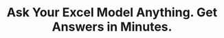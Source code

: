 ---
aliases: 
  - /solutions/share-spreadsheets-and-presentations-online/
  - /solutions/compatibility-with-excel-and-powerpoint/
  - /solutions/track-changes-from-an-excel-file/
  - /solutions/collaborative-decision-making-software/
  - /solutions/spreadsheet-collaboration-software/
  - /solutions/collaboration/
  - /solutions/multidimensional-olap-analysis-online/
  - /product-tour/
  - /solutions/
  - /features/
  - /why-visyond/
title: Ask Your Excel Model Anything. Get Answers in Minutes.
metaTags: >-
  <meta property="og:title" content="Ask Your Excel Model Anything. Share Answers in Minutes.">
  <meta property="og:type" content="website">
  <meta property="og:image" content="https://visyond.com/img/thumbnails/Thumbnail - Homepage 2022.png">
  <meta property="og:description" content="Visualize your spreadsheets as predictive dashboards, automate Financial Statements, What-if and Risk analyses.">
  <meta property="og:url" content="https://visyond.com">
  <meta name="description" content="Visualize your spreadsheets as predictive dashboards, automate Financial Statements, What-if and Risk analyses.">
topTitle: >-
  Make your spreadsheet ready for
  </br>
  <span id="js-dynamicTitle">agile decision-making</span>
topDescription: >-
  Transform Excel templates and models into productivity workspaces, empowering teams to focus on insights in a decision-support platform that delivers authentic spreadsheet experience.
useCasesHeader: >-
         Turn Excel into...
useCaseSection:
  - useCaseSectionContent:
      - useCaseTitle: Communicating Insights
        useCaseImage: /img/icons/use-cases/commmunicate-insights.png
        isVisible: true
        useCaseDescription: >-
          Establish a layer where teams can safelty query the model without interfering with each other...
        useCaseURL: /solutions/what-if-analysis/  
      - useCaseTitle: Interactive Calculators
        useCaseImage: /img/icons/use-cases/calculators.png
        isVisible: true
        useCaseDescription: >-
          Have a secure and interactive visualization layer that always stays up-to-date on top of your spreadsheet.
        useCaseURL: /solutions/what-if-analysis/   
      - useCaseTitle: Budget vs Actual
        useCaseImage: /img/icons/use-cases/budget-vs-actual.png
        isVisible: true
        useCaseDescription: >-
          Something-something something   
      - useCaseTitle: Interactive Calculators
        useCaseImage: /img/icons/use-cases/calculators.png
        isVisible: true
        useCaseDescription: >-
          Have a secure and interactive visualization layer that always stays up-to-date on top of your spreadsheet.
        useCaseURL: /solutions/what-if-analysis/   
      - useCaseTitle: Budget vs Actual
        useCaseImage: /img/icons/use-cases/budget-vs-actual.png
        isVisible: true
        useCaseDescription: >-
          Something-something something                                         
    useCaseSectionTitle: >-
          <span style="color: #282828;">...an effective</span> communication tool<span style="color: #282828;">?</span>       
  - useCaseSectionContent:
      - useCaseTitle: Data Gathering
        useCaseImage: /img/icons/use-cases/data-gathering.png
        isVisible: true
        useCaseDescription: >-
          Securely contribute your data into the central model, track contributions and do stuff...
      - useCaseTitle: Data Tracking
        useCaseImage: /img/icons/use-cases/financial-statements.png
        isVisible: true
        useCaseDescription: >-
          Something-something something          
      - useCaseTitle: Somthing 2
        useCaseImage: /img/icons/use-cases/data-tracking.png
        isVisible: true
        useCaseDescription: >-
          Something-something something
        useCaseURL: /solutions/what-if-analysis/                                                    
    useCaseSectionTitle: >-
          <span style="color: #282828;">...a </span> multiplayer workspace<span style="color: #282828;"> where you set the rules</span><span style="color: #282828;">?</span>
  - useCaseSectionContent:
      - useCaseTitle: Data Tracking
        useCaseImage: /img/icons/use-cases/financial-statements.png
        isVisible: true
        useCaseDescription: >-
          Something-something something          
      - useCaseTitle: Somthing 2
        useCaseImage: /img/icons/use-cases/data-tracking.png
        isVisible: true
        useCaseDescription: >-
          Something-something something
        useCaseURL: /solutions/what-if-analysis/                                                    
    useCaseSectionTitle: >-
          <span style="color: #282828;">...an </span> insights machine anybody can drive <span style="color: #282828;">.</span>
  - useCaseSectionContent:
      - useCaseTitle: Data Tracking
        useCaseImage: /img/icons/use-cases/financial-statements.png
        isVisible: true
        useCaseDescription: >-
          Something-something something          
      - useCaseTitle: No-code Apps
        useCaseImage: /img/icons/use-cases/data-tracking.png
        isVisible: true
        useCaseDescription: >-
          Something-something something
        useCaseURL: /solutions/what-if-analysis/                                                    
    useCaseSectionTitle: >-
          <span style="color: #383e4d;">...a </span> productivity and decision-support <span style="color: #383e4d;">platform.</span>           
StepsHeader: >-
      3 Simple Steps to Save Countless Hours
StepsSubtitle: >-
      No installations. Easy-to-use. Value from day one.
StepsBlock:
  - descr: >-
      Import your spreadsheet or create one in Visyond, turning it into a collaborative platform for predictive dashboards and self-service analysis.</br></br>
      Complement your existing toolkit (Excel add-ins, BI-tools) for quick and agile business case development, and build a solid foundation for decision making.
    benefitsList:
      - text: >-
          No need to install anything. Visyond works in the browser, on any operating system.
      - text: >-
           Fully utilize your Excel modeling experience - Visyond uses the same formulas and syntax.
      - text: >-
           Improve your workflows by reducing errors, controlling access, and tracking changes and scenarios.       
    infoVideo: /video/3 steps/Step 1 - Connect Your Spreadsheet.mp4
    infoVideoPoster: /video/3 steps/Step 1 - Connect Your Spreadsheet.jpg
    image: /img/home/step1.png
    title: 'Import Your Spreadsheet'
    titlePrefix: '1'
  - descr: >-
      Get ready-to-present What-if analysis reports with a few clicks. It’s that simple.</br></br>
      Deliver reliable insights and reduce the risk of errors.
    benefitsList:
      - text: >-    
          You don’t need to move data across many tools - analyses are in the cloud together with the model, its scenarios and dashboards.
      - text: >-
          Both novices and experts can easily analyze data, and build powerful workflows that are difficult and expensive to set up otherwise.
      - text: >-
          No-code and no need for maintenance if the spreadsheet changes.
    infoVideo: /video/3 steps/Step 2 - Analyze with a Few Clicks.mp4
    infoVideoPoster: /video/3 steps/Step 2 - Analyze with a Few Clicks.jpg      
    image: /img/home/step2.png  
    title: 'Understand How Changes Impact Forecasts'
    titlePrefix: '2'   
  - descr: >-
      Create interactive ‘what-if’ dashboards to visualize scenarios and forecasts, powered by your model’s calculations, without exposing the intricacies of the spreadsheet.
    benefitsList:
      - text: >-
          Viewers playing with the numbers on the dashboard can’t break the spreadsheet (or even see it, if you so wish).
      - text: >-
          Each stakeholder has a unique view depending on which worksheets and dashboards they are allowed to see.
      - text: >-
          Dashboards are secure and always up-to-date visualization layers on top of your spreadsheet, which acts as a calculation engine in the cloud (a single source of truth).             
    infoVideo: /video/3 steps/Step 3 - Share Insights via Dashboards.mp4
    infoVideoPoster: /video/Step 3 - Share Insights via Dashboards.jpg    
    image: /img/home/step4.png
    title: 'Share Insights via Predictive Dashboards'
    titlePrefix: '3'  
FeaturesHeader: 'Be Prepared for Any Scenario and What-if Question'
infoBlockFirst:
  - benefitsList:
      - text: >-
          Answer ‘what-if’ questions with Scenario Analysis.
      - text: >-
          Visualize the cells that change between scenarios with Scenario Waterfall Analysis.
      - text: >-
          Track assumptions and scenarios from your collaborators, and always know where the numbers are coming from.
      - text: >-
          Empower collaborators to test scenarios independently via interactive dashboards, shielding them from information overload.
    descr: >-
      Analyze scenarios, create forecasts, compare Budget vs Actual and turn scenario planning into a truly collaborative experience.
    infoVideo: '/video/Create, Compare and Analyze Scenarios On-the-fly - Visyond.mp4'
    infoVideoPoster: '/video/Create, Compare and Analyze Scenarios On-the-fly - Visyond.jpg'
    title: 'Scenario Planning and Forecasting'
    demoLink: 'https://visyond.com/project/f884b9bd-2d01-4baf-b1cb-f8a037ab5c28'
  - benefitsList:
      - text: Visualize the impact of important cells with Tornado Analysis.
      - text: Learn what really drives your decision metrics and see how sensitive your model is to changes with Sensitivity Analysis.   
      - text: Analyze risks with Monte Carlo simulations.
      - text: >-
          Get presentation-ready analysis charts and securely share them with collaborators.
      - text: >-
          Extend your collaborators’ analyses without anyone losing or corrupting data.
    descr: >-
      Analyze important decision metrics, and empower teams to self-serve and collaborate on analyses. All this - in a single platform that connects spreadsheets, analyses and dashboards.
    infoVideo: /video/Visualize the Impact of Important Business Drivers - Visyond.mp4
    infoVideoPoster: /video/Visualize the Impact of Important Business Drivers - Visyond.jpg
    title: What-if Analysis and Monte Carlo Simulations
  - benefitsList:
      - text: >-
          Creating a dashboard is easy. Add output cells with decision metrics from your spreadsheet, select input cells, style them as sliders or dropdowns, throw in some charts, and your dashboard is ready to go!
      - text: >-
          Your spreadsheet is safe. Changing data on the dashboard does not change the spreadsheet.
      - text: >-
          Control access. Share only specific dashboards and scenarios with specific collaborators.
    descr: >-
      Link your spreadsheet models to interactive online dashboards, and securely share them online. Empower your team or clients to visualize forecasts and scenarios without the risk of breaking the spreadsheet.
    infoVideo: /video/Share Insights with Spreadsheet-driven Dashboards - Visyond.mp4
    infoVideoPoster: /video/Share Insights with Spreadsheet-driven Dashboards - Visyond.jpg
    title: Predictive ‘What-if’ Dashboards     
visForHeader: 'Visyond Is for Everyone Who Makes Decisions Based on Spreadsheets'
functionTitle: Functions
caseTitle: Use Cases
industryTitle: Industries
functionList:
  - image: /img/home/visForColumn1/function2.png
    text: Analysts and Modelers
  - image: /img/home/visForColumn1/function1.png
    text: CxOs & Decision Makers
  - image: /img/home/visForColumn1/function3.png
    text: Sales & Communication
  - image: /img/home/visForColumn1/function4.png
    text: Consultants
caseList:
  - image: /img/home/visForColumn2/case1.png
    text: Risk Analysis & Simulations
  - image: /img/home/visForColumn2/case2.png
    text: Planning & Modelling
  - image: /img/home/visForColumn2/case3.png
    text: Budgeting & Forecasting
  - image: /img/home/visForColumn2/case4.png
    text: Financial Reporting
  - image: /img/home/visForColumn2/case5.png
    text: Investment Analysis
  - image: /img/home/visForColumn2/case6.png
    text: Scenario Analysis
industryList:
  - image: /img/home/visForColumn3/industry1.png
    text: Banking
  - image: /img/home/visForColumn3/industry5.png
    text: Management Consulting
  - image: /img/home/visForColumn3/industry2.png
    text: Financial Services
  - image: /img/home/visForColumn3/industry6.png
    text: Telecommunication
  - image: /img/home/visForColumn3/industry3.png
    text: Real Estate
  - image: /img/home/visForColumn3/industry4.png
    text: Insurance     
AddinCloudHeader: 'Work the Way You Like'
summary:
  - content: >-
      Get the Excel add-in if you want to use macros, other add-ins and cutting-edge Excel features, or to work with very large spreadsheets.
    title: Excel Add-in
    image: /img/home/excelAddinIcon.png
    buttonText: Get Add-in
    buttonLink: https://appsource.microsoft.com/en-us/product/office/WA200002940
  - content: >-
      Sign up for the cloud platform if you want advanced collaboration on spreadsheets, scenarios, analyses and interactive dashboards with secure, role- and object-based access control. 
    title: Cloud Platform
    image: /img/home/cloudPlatformIcon.png
    buttonText: Get Started
    buttonLink: /accounts/signup/
DemoStripTitle: Try It Live Before You Sign Up
DemoStripTitleButton: See the Interactive Demo
DemoStripTitleLink: https://visyond.com/project/125105b6-a269-4dd1-9145-5e4eea10276d
---